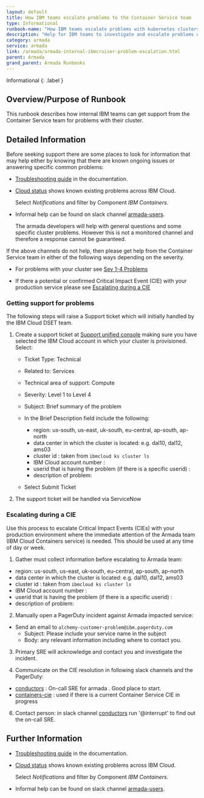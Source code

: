 ```yaml
---
layout: default
title: How IBM teams escalate problems to the Container Service team
type: Informational
runbook-name: "How IBM teams escalate problems with kubernetes clusters to the Container Service (Armada) team"
description: "Help for IBM teams to investigate and escalate problems with kubernetes clusters to the Container Service team"
category: armada
service: armada
link: /armada/armada-internal-ibmcruiser-problem-escalation.html 
parent: Armada
grand_parent: Armada Runbooks
---
```


Informational
{: .label }

## Overview/Purpose of Runbook

This runbook describes how internal IBM teams can get support from the Container
Service team for problems with their cluster. 

## Detailed Information

Before seeking support there are some places to look for information that may
help either by knowing that there are known ongoing issues or answering specific
common problems:

- [Troubleshooting guide] in the documentation.

- [Cloud status] shows known existing problems across IBM Cloud. 

  Select _Notifications_ and filter by Component _IBM Containers_.
  
- Informal help can be found on slack channel [armada-users]. 

  The armada developers will help with general questions
  and some specific cluster problems. 
  However this is not a monitored channel and therefore a response cannot be 
  guaranteed.
  
If the above channels do not help, then please get help from the Container 
Service team in either of the following ways depending on the severity.

- For problems with your cluster see [Sev 1-4 Problems](#getting-support-for-problems)

- If there a potential or confirmed Critical Impact Event (CIE) with your
  production service please see [Escalating during a CIE](#escalating-during-a-cie)

### Getting support for problems

The following steps will raise a Support ticket which will initially handled by the IBM Cloud DSET team.

1. Create a support ticket at [Support unified console] making sure you have
selected the IBM Cloud account in which your cluster is provisioned. 
  Select:

   - Ticket Type: Technical

   - Related to: Services

   - Technical area of support: Compute

   - Severity: Level 1 to Level 4

   - Subject: Brief summary of the problem

   - In the Brief Description field include the following:
      - region: us-south, us-east, uk-south, eu-central, ap-south, ap-north 
      - data center in which the cluster is located: e.g. dal10, dal12, ams03 
      - cluster id : taken from `ibmcloud ks cluster ls` 
      - IBM Cloud account number : 
      - userid that is having the problem (if there is a specific userid) :
      - description of problem:  
    
   - Select Submit Ticket

1. The support ticket will be handled via ServiceNow
 
  
### Escalating during a CIE

Use this process to escalate Critical Impact Events (CIEs) with your production
environment where the immediate attention of the Armada team 
(IBM Cloud Containers service) is needed. 
This should be used at any time of day or week.

1. Gather must collect information before escalating to Armada team:
  - region: us-south, us-east, uk-south, eu-central, ap-south, ap-north 
  - data center in which the cluster is located: e.g. dal10, dal12, ams03
  - cluster id : taken from `ibmcloud ks cluster ls`
  - IBM Cloud account number : 
  - userid that is having the problem (if there is a specific userid) :
  - description of problem:  
2. Manually open a PagerDuty incident against Armada impacted service:
  - Send an email to `alchemy-customer-problem@ibm.pagerduty.com`
     - Subject: Please include your service name in the subject
     - Body: any relevant information including where to contact you.

3. Primary SRE will acknowledge and contact you and investigate the incident.

4. Communicate on the CIE resolution in following slack channels and the PagerDuty:
  - [conductors] : On-call SRE for armada . Good place to start.
  - [containers-cie] : used if there is a current Container Service CIE in
    progress 
    
6. Contact person: in slack channel [conductors] run '@interrupt' to find out 
   the on-call SRE.

## Further Information

- [Troubleshooting guide] in the documentation.

- [Cloud status] shows known existing problems across IBM Cloud. 

  Select _Notifications_ and filter by Component _IBM Containers_.
  
- Informal help can be found on slack channel [armada-users]. 



[Support unified console]: https://control.bluemix.net/support/unifiedConsole/tickets/add 
[Troubleshooting guide]: https://console.bluemix.net/docs/containers/cs_troubleshoot.html#cs_troubleshoot
[Cloud status]: http://ibm.biz/ibmcloudstatus
[Alchemy - Internal IBM Customer problem]: https://ibm.pagerduty.com/services/PP94KKK
[armada-users]: https://ibm-cloudplatform.slack.com/messages/C4S4NUCB1
[conductors]: https://ibm-cloudplatform.slack.com/messages/C54H08JSK
[containers-cie]: https://ibm-cloudplatform.slack.com/messages/C4SN1JNG5
